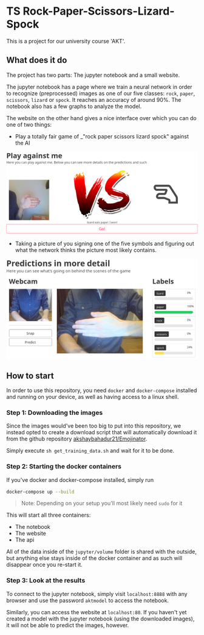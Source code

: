 # TS Rock-Paper-Scissors-Lizard-Spock

This is a project for our university course 'AKT'.

## What does it do

The project has two parts: The jupyter notebook and a small website.

The jupyter notebook has a page where we train a neural network
in order to recognize (preprocessed) images as one of our five
classes: `rock`, `paper`, `scissors`, `lizard` or `spock`.
It reaches an accuracy of around 90%.
The notebook also has a few graphs to analyze the model.

The website on the other hand gives a nice interface over
which you can do one of two things:

- Play a totally fair game of _"rock paper scissors lizard
spock" against the AI

![An image of a player loosing against the AI](./doc-images/game.png)

- Taking a picture of you signing one of the five symbols
    and figuring out what the network thinks the picture
    most likely contains.

![An image of the more detailed view](./doc-images/details.png)

## How to start

In order to use this repository, you need `docker` and
`docker-compose` installed and running on your device, as well
as having access to a linux shell.

### Step 1: Downloading the images

Since the images would've been too big to put into this
repository, we instead opted to create a download script that
will automatically download it from the github repository
[akshaybahadur21/Emojinator](https://github.com/akshaybahadur21/Emojinator/tree/master/Rock_Paper_Scissor_Lizard_Spock/RPS_data).

Simply execute `sh get_training_data.sh` and wait for it to be done.

### Step 2: Starting the docker containers

If you've docker and docker-compose installed, simply run

```sh
docker-compose up --build
```

> Note: Depending on your setup you'll most likely need `sudo` for it

This will start all three containers:

- The notebook
- The website
- The api

All of the data inside of the `jupyter/volume` folder is shared
with the outside, but anything else stays
inside of the docker container and as such will disappear once
you re-start it.

### Step 3: Look at the results

To connect to the jupyter notebook, simply visit
`localhost:8888` with any browser and use the password
`aktmodel` to access the notebook.

Similarly, you can access the website at `localhost:80`.
If you haven't yet created a model with the jupyter notebook
(using the downloaded images), it will not be able to predict
the images, however.